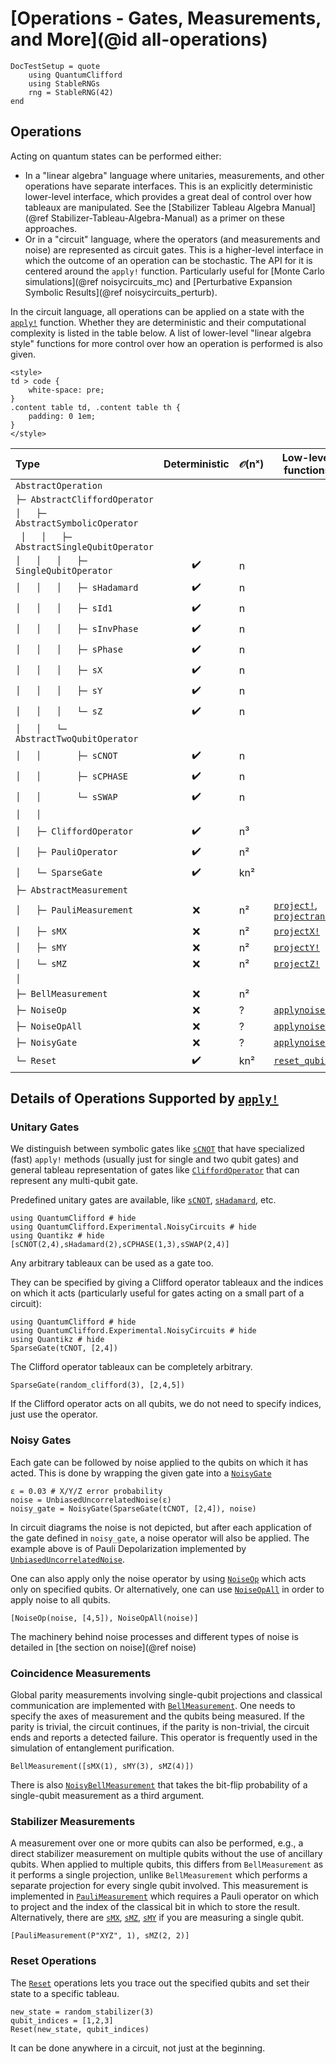 # [Operations - Gates, Measurements, and More](@id all-operations)

```@meta
DocTestSetup = quote
    using QuantumClifford
    using StableRNGs
    rng = StableRNG(42)
end
```

## Operations

Acting on quantum states can be performed either:

- In a "linear algebra" language where unitaries, measurements, and other operations have separate interfaces. This is an explicitly deterministic lower-level interface, which provides a great deal of control over how tableaux are manipulated. See the [Stabilizer Tableau Algebra Manual](@ref Stabilizer-Tableau-Algebra-Manual) as a primer on these approaches.
- Or in a "circuit" language, where the operators (and measurements and noise) are represented as circuit gates. This is a higher-level interface in which the outcome of an operation can be stochastic. The API for it is centered around the `apply!` function. Particularly useful for [Monte Carlo simulations](@ref noisycircuits_mc) and [Perturbative Expansion Symbolic Results](@ref noisycircuits_perturb).

In the circuit language, all operations can be applied on a state with the [`apply!`](@ref) function. Whether they are deterministic and their computational complexity is listed in the table below. A list of lower-level "linear algebra style" functions for more control over how an operation is performed is also given.

```@raw html
<style>
td > code {
    white-space: pre;
}
.content table td, .content table th {
	padding: 0 1em;
}
</style>
```

| Type | Deterministic | 𝒪(nˣ) | Low-level functions 
|:--|:-:|---|---|
|`AbstractOperation                      `|  |   |                        |
|` ├─ AbstractCliffordOperator           `|  |   |                        |
|` │   ├─ AbstractSymbolicOperator       `|  |   |                        |
|` │   │   ├─ AbstractSingleQubitOperator`|  |   |                        |
|` │   │   │   ├─ SingleQubitOperator    `|✔️ | n |                        |
|` │   │   │   ├─ sHadamard              `|✔️ | n |                        |
|` │   │   │   ├─ sId1                   `|✔️ | n |                        |
|` │   │   │   ├─ sInvPhase              `|✔️ | n |                        |
|` │   │   │   ├─ sPhase                 `|✔️ | n |                        |
|` │   │   │   ├─ sX                     `|✔️ | n |                        |
|` │   │   │   ├─ sY                     `|✔️ | n |                        |
|` │   │   │   └─ sZ                     `|✔️ | n |                        |
|` │   │   └─ AbstractTwoQubitOperator   `|  |   |                        |
|` │   │       ├─ sCNOT                  `|✔️ | n |                        |
|` │   │       ├─ sCPHASE                `|✔️ | n |                        |
|` │   │       └─ sSWAP                  `|✔️ | n |                        |
|` │   │                                 `|  |   |                        |
|` │   ├─ CliffordOperator               `|✔️ | n³|                        |
|` │   ├─ PauliOperator                  `|✔️ | n²|                        |
|` │   └─ SparseGate                     `|✔️ |kn²|                        |
|` ├─ AbstractMeasurement                `|  |   |                        |
|` │   ├─ PauliMeasurement               `|❌ | n²| [`project!`](@ref), [`projectrand!`](@ref) |
|` │   ├─ sMX                            `|❌ | n²| [`projectX!`](@ref)    |
|` │   ├─ sMY                            `|❌ | n²| [`projectY!`](@ref)    |
|` │   └─ sMZ                            `|❌ | n²| [`projectZ!`](@ref)    |
|` │                                     `|  |   |                        |
|` ├─ BellMeasurement                    `|❌ | n²|                        |
|` ├─ NoiseOp                            `|❌ |  ?| [`applynoise!`](@ref)  |
|` ├─ NoiseOpAll                         `|❌ |  ?| [`applynoise!`](@ref)  |
|` ├─ NoisyGate                          `|❌ |  ?| [`applynoise!`](@ref)  |
|` └─ Reset                              `|✔️ |kn²| [`reset_qubits!`](@ref)|

## Details of Operations Supported by [`apply!`](@ref)

### Unitary Gates

We distinguish between symbolic gates like [`sCNOT`](@ref) that have specialized (fast) `apply!` methods (usually just for single and two qubit gates) and general tableau representation of gates like [`CliffordOperator`](@ref) that can represent any multi-qubit gate.

Predefined unitary gates are available, like [`sCNOT`](@ref), [`sHadamard`](@ref), etc.

```@example 1
using QuantumClifford # hide
using QuantumClifford.Experimental.NoisyCircuits # hide
using Quantikz # hide
[sCNOT(2,4),sHadamard(2),sCPHASE(1,3),sSWAP(2,4)]
```

Any arbitrary tableaux can be used as a gate too. 

They can be specified by giving a Clifford operator tableaux and the indices on which it acts
(particularly useful for gates acting on a small part of a circuit):

```@example 1
using QuantumClifford # hide
using QuantumClifford.Experimental.NoisyCircuits # hide
using Quantikz # hide
SparseGate(tCNOT, [2,4])
```

The Clifford operator tableaux can be completely arbitrary.
```@example 1
SparseGate(random_clifford(3), [2,4,5])
```

If the Clifford operator acts on all qubits, we do not need to specify indices, just use the operator.

### Noisy Gates

Each gate can be followed by noise applied to the qubits on which it has acted.
This is done by wrapping the given gate into a [`NoisyGate`](@ref)

```@example 1
ε = 0.03 # X/Y/Z error probability
noise = UnbiasedUncorrelatedNoise(ε)
noisy_gate = NoisyGate(SparseGate(tCNOT, [2,4]), noise)
```

In circuit diagrams the noise is not depicted, but after each application of the gate defined in `noisy_gate`, a noise operator will also be applied. The example above is of Pauli Depolarization implemented by [`UnbiasedUncorrelatedNoise`](@ref).

One can also apply only the noise operator by using [`NoiseOp`](@ref) which acts only on specified qubits. Or alternatively, one can use [`NoiseOpAll`](@ref) in order to apply noise to all qubits.

```@example 1
[NoiseOp(noise, [4,5]), NoiseOpAll(noise)]
```

The machinery behind noise processes and different types of noise is detailed in [the section on noise](@ref noise)

### Coincidence Measurements

Global parity measurements involving single-qubit projections and classical communication are implemented with [`BellMeasurement`](@ref). One needs to specify the axes of measurement and the qubits being measured. If the parity is trivial, the circuit continues, if the parity is non-trivial, the circuit ends and reports a detected failure.
This operator is frequently used in the simulation of entanglement purification.

```@example 1
BellMeasurement([sMX(1), sMY(3), sMZ(4)])
```

There is also [`NoisyBellMeasurement`](@ref) that takes the bit-flip probability of a single-qubit measurement as a third argument.

### Stabilizer Measurements

A measurement over one or more qubits can also be performed, e.g., a direct stabilizer measurement on multiple qubits without the use of ancillary qubits. When applied to multiple qubits, this differs from `BellMeasurement` as it performs a single projection, unlike `BellMeasurement` which performs a separate projection for every single qubit involved. This measurement is implemented in [`PauliMeasurement`](@ref) which requires a Pauli operator on which to project and the index of the classical bit in which to store the result. Alternatively, there are [`sMX`](@ref), [`sMZ`](@ref), [`sMY`](@ref) if you are measuring a single qubit.

```@example 1
[PauliMeasurement(P"XYZ", 1), sMZ(2, 2)]
```

### Reset Operations

The [`Reset`](@ref) operations lets you trace out the specified qubits and set their state to a specific tableau.

```@example 1
new_state = random_stabilizer(3)
qubit_indices = [1,2,3]
Reset(new_state, qubit_indices)
```

It can be done anywhere in a circuit, not just at the beginning.